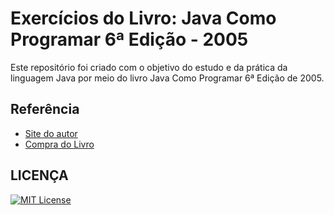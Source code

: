 
# Exercícios do Livro: Java Como Programar 6ª Edição - 2005

Este repositório foi criado com o objetivo do estudo e da prática da linguagem Java por meio do livro Java Como Programar 6ª Edição de 2005.


## Referência

 - [Site do autor](https://deitel.com/)
 - [Compra do Livro](https://www.amazon.com.br/Java%C2%AE-como-programar-Paul-Deitel/dp/8543004799/ref=sr_1_1?crid=1D0RNAE5GIVRW&dib=eyJ2IjoiMSJ9.c3rMbieVMz5GUQGhdd9s0k-Yv_FVIV-aIyNTlVMSLOQdRc5OCOfA-T-gv8yrUrEGtboGA0oArkCz4qU1Lx1nQ4vu_MLnVrCBOj_Q82czoHDfJgy5dCvICARMJP-588RIl8ZcSDDEJ_N73f-2COMmcwxRKNOgGaqelOblMfOjkASMA5A1G8kIK7JzQ_xjXhGwmaaC3A5WtYEZ1-7qbB8S3BnA1gdBVl2gM17riiYG_yCDoCa74JpZ6SBrhDh654ybY1JWnol4Pb2vI_K6SqR73V5xGT8PqGtFmdZVfVRvJgc.UMiLnmaNal0XhMS9EbwnC7BE7Fs_dPwIuwiqugRA8Dk&dib_tag=se&keywords=java+como+programar&qid=1708909498&sprefix=java+como%2Caps%2C364&sr=8-1&ufe=app_do%3Aamzn1.fos.4bb5663b-6f7d-4772-84fa-7c7f565ec65b)



## LICENÇA

[![MIT License](https://img.shields.io/badge/License-MIT-green.svg)](https://choosealicense.com/licenses/mit/)


